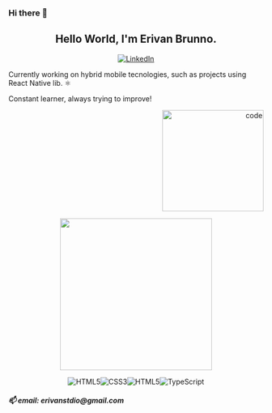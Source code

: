 ### Hi there 👋

<!--
**erivanstdio/erivanstdio** is a ✨ _special_ ✨ repository because its `README.md` (this file) appears on your GitHub profile.

Here are some ideas to get you started:

- 🔭 I’m currently working on ...
- 🌱 I’m currently learning ...
- 👯 I’m looking to collaborate on ...
- 🤔 I’m looking for help with ...
- 💬 Ask me about ...
- 📫 How to reach me: ...
- 😄 Pronouns: ...
- ⚡ Fun fact: ...
-->

<h2 align = "center">Hello World, I'm Erivan Brunno.</h2>
<p>
<p align="center">

  <a href=https://www.linkedin.com/in/erivanbrunno->
    <img src="https://img.shields.io/badge/LinkedIn-fabd2f?style=for-the-badge&logo=linkedin&logoColor=0d1117" alt="LinkedIn"/>
  </a>
  
  <p>Currently working on hybrid mobile tecnologies, such as projects using React Native lib. ⚛️</p>
  <p>Constant learner, always trying to improve!</p>

</p>

  <p align="right">
    <img src="https://c.tenor.com/_DOBjnGspYAAAAAC/code-coding.gif" width="200" title="code">
  </p>

</p>

<p align="center">
  <a href='https://github.com/anuraghazra/github-readme-stats'><img src="https://github-readme-stats.vercel.app/api/top-langs/?username=erivanstdio&layout=compact&theme=gruvbox" style="max-width:100%;" width="300"></a>
</p>
<p align="center">
    <img src="https://img.shields.io/badge/HTML5-739866?style=for-the-badge&logo=html5&logoColor=red" alt="HTML5"/><img src="https://img.shields.io/badge/CSS3-739866?&style=for-the-badge&logo=css3&logoColor=purple" alt="CSS3"/><img src="https://img.shields.io/badge/JavaScript-739866?&style=for-the-badge&logo=JavaScript&logoColor=orange" alt="HTML5"/><img src="https://img.shields.io/badge/TypeScript-739866?&style=for-the-badge&logo=TypeScript&logoColor=blue" alt="TypeScript"/>
</p>
<p align="center">
<h5>📫 email: erivanstdio@gmail.com<h5>
<p/>
